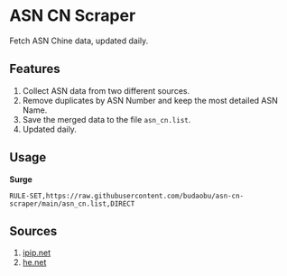 # ASN CN Scraper

Fetch ASN Chine data, updated daily.

## Features

1. Collect ASN data from two different sources.
2. Remove duplicates by ASN Number and keep the most detailed ASN Name.
3. Save the merged data to the file `asn_cn.list`.
4. Updated daily.

## Usage

**Surge**

```
RULE-SET,https://raw.githubusercontent.com/budaobu/asn-cn-scraper/main/asn_cn.list,DIRECT
```

## Sources

1. [ipip.net](https://whois.ipip.net/iso/CN)
2. [he.net](https://bgp.he.net/country/CN)
